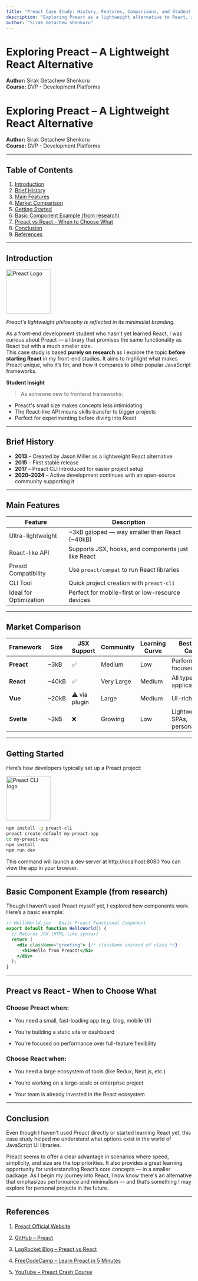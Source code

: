 ```yaml
---
title: "Preact Case Study: History, Features, Comparisons, and Student Insights"
description: "Exploring Preact as a lightweight alternative to React, including core features, historical context, comparisons, and student insights."
author: "Sirak Getachew Shenkoru"
---
```


# Exploring Preact – A Lightweight React Alternative  
**Author:** Sirak Getachew Shenkoru  
**Course:** DVP - Development Platforms

# Exploring Preact – A Lightweight React Alternative  
**Author:** Sirak Getachew Shenkoru  
**Course:** DVP - Development Platforms  

---

## Table of Contents  
1. [Introduction](#introduction)  
2. [Brief History](#brief-history)  
3. [Main Features](#main-features)  
4. [Market Comparison](#market-comparison)  
5. [Getting Started](#getting-started)  
6. [Basic Component Example (from research)](#basic-component-example-from-research) 
7. [Preact vs React - When to Choose What](#preact-vs-react---when-to-choose-what)
8. [Conclusion](#conclusion)  
9. [References](#references)  

---

## Introduction  

<a href="https://preactjs.com/">
  <img src="https://www.svgrepo.com/show/349481/preact.svg" alt="Preact Logo" width="120"/>
</a>



*Preact's lightweight philosophy is reflected in its minimalist branding.*

As a front-end development student who hasn't yet learned React, I was curious about Preact — a library that promises the same functionality as React but with a much smaller size.  
This case study is based **purely on research** as I explore the topic **before starting React** in my front-end studies. It aims to highlight what makes Preact unique, who it’s for, and how it compares to other popular JavaScript frameworks.

**Student Insight**  
> As someone new to frontend frameworks:  
 - Preact's small size makes concepts less intimidating  
 - The React-like API means skills transfer to bigger projects  
 - Perfect for experimenting before diving into React  


---

## Brief History  

- **2013** – Created by Jason Miller as a lightweight React alternative  
- **2015** – First stable release  
- **2017** – Preact CLI introduced for easier project setup  
- **2020–2024** – Active development continues with an open-source community supporting it

---

## Main Features  

| Feature                   | Description                                                                 |
|---------------------------|-----------------------------------------------------------------------------|
| Ultra-lightweight       | ~3kB gzipped — way smaller than React (~40kB)                               |
| React-like API          | Supports JSX, hooks, and components just like React                        |
| Preact Compatibility    | Use `preact/compat` to run React libraries                                 |
| CLI Tool                | Quick project creation with `preact-cli`                                   |
| Ideal for Optimization  | Perfect for mobile-first or low-resource devices                           |

---

## Market Comparison  
| Framework     | Size   | JSX Support | Community | Learning Curve | Best Use Case                   |
|---------------|--------|-------------|-----------|----------------|----------------------------------|
| **Preact**    | ~3kB   | ✅           | Medium    | Low             | Performance-focused apps         |
| **React**     | ~40kB  | ✅           | Very Large| Medium          | All types of applications        |
| **Vue**       | ~20kB  | ⚠️ via plugin| Large     | Medium          | UI-rich apps                     |
| **Svelte**    | ~2kB   | ❌           | Growing   | Low             | Lightweight SPAs, personal sites |


---

## Getting Started  

Here’s how developers typically set up a Preact project:

<a href="https://github.com/preactjs/preact-cli" aria-label="Preact CLI GitHub repository">
  <img src="https://www.svgrepo.com/show/349481/preact.svg" alt="Preact CLI logo" width="120" />
</a>




```bash
npm install -g preact-cli
preact create default my-preact-app
cd my-preact-app
npm install
npm run dev
```
This command will launch a dev server at http://localhost:8080
You can view the app in your browser.

---

## Basic Component Example (from research)

Though I haven’t used Preact myself yet, I explored how components work. Here’s a basic example:

```jsx
// HelloWorld.jsx - Basic Preact Functional Component
export default function HelloWorld() {
  // Returns JSX (HTML-like syntax)
  return (
    <div className="greeting"> {/* className instead of class */}
      <h1>Hello from Preact!</h1>
    </div>
  );
}
``` 

---

## Preact vs React - When to Choose What
### Choose Preact when:
- You need a small, fast-loading app (e.g. blog, mobile UI)

- You're building a static site or dashboard

- You're focused on performance over full-feature flexibility
### Choose React when:
- You need a large ecosystem of tools (like Redux, Next.js, etc.)

- You’re working on a large-scale or enterprise project

- Your team is already invested in the React ecosystem

---

## Conclusion

Even though I haven’t used Preact directly or started learning React yet, this case study helped me understand what options exist in the world of JavaScript UI libraries.

Preact seems to offer a clear advantage in scenarios where speed, simplicity, and size are the top priorities. It also provides a great learning opportunity for understanding React’s core concepts — in a smaller package. As I begin my journey into React, I now know there's an alternative that emphasizes performance and minimalism — and that’s something I may explore for personal projects in the future.

---

## References

1. [Preact Official Website](https://preactjs.com/)

2. [GitHub – Preact](https://github.com/preactjs/preact)

3. [LogRocket Blog – Preact vs React](https://blog.logrocket.com/preact-vs-react/)

4. [FreeCodeCamp – Learn Preact in 5 Minutes](https://www.freecodecamp.org/news/learn-preact-in-5-minutes/)

5. [YouTube – Preact Crash Course](https://www.youtube.com/results?search_query=preact+crash+course)
